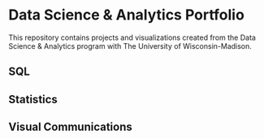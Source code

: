 
# Data Science & Analytics Portfolio
This repository contains projects and visualizations created from the Data Science & Analytics program with The University of Wisconsin-Madison.

## SQL

## Statistics

## Visual Communications
